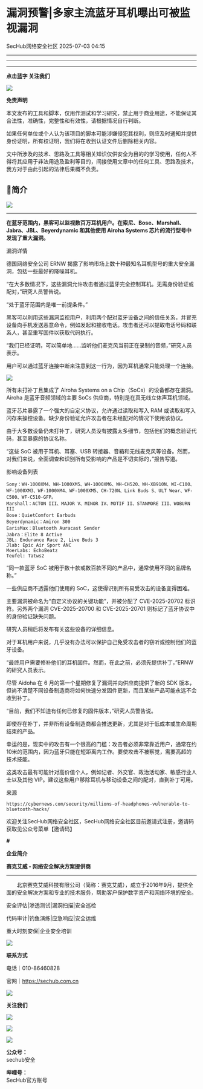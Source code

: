 #  漏洞预警|多家主流蓝牙耳机曝出可被监视漏洞  
 SecHub网络安全社区   2025-07-03 04:15  
  
****  
****  
****  
**点击蓝字 关注我们**  
  
![](https://mmbiz.qpic.cn/mmbiz_png/8icWLyUKibZZrPdaxnm18Zscp6Xcu0OiaMwuh8LP87lPQLxMwiceAsv3TurmE7zZOulOhMELnQ2OulwFIJkbmB3bRg/640?wx_fmt=png "")  
  
  
**免责声明**  
  
本文发布的工具和脚本，仅用作测试和学习研究，禁止用于商业用途，不能保证其合法性，准确性，完整性和有效性，请根据情况自行判断。  
  
如果任何单位或个人认为该项目的脚本可能涉嫌侵犯其权利，则应及时通知并提供身份证明，所有权证明，我们将在收到认证文件后删除相关内容。  
  
文中所涉及的技术、思路及工具等相关知识仅供安全为目的的学习使用，任何人不得将其应用于非法用途及盈利等目的，间接使用文章中的任何工具、思路及技术，我方对于由此引起的法律后果概不负责。  
## 🌟简介  
  
![](https://mmbiz.qpic.cn/mmbiz_png/8icWLyUKibZZpPS2BuCXlWExwduuDMlsUKcvfhia1bqAibPZ1lEN3n40trAeMW0rPvRT4djvyztre3H6K294iaDwXTg/640?wx_fmt=png&from=appmsg "")  
  
****  
**在蓝牙范围内，黑客可以监视数百万耳机用户。在索尼、Bose、Marshall、Jabra、JBL、Beyerdynamic 和其他使用 Airoha Systems 芯片的流行型号中发现了重大漏洞。**  
  
漏洞详情  
  
德国网络安全公司 ERNW 揭露了影响市场上数十种最知名耳机型号的重大安全漏洞，包括一些最好的降噪耳机。  
  
“在大多数情况下，这些漏洞允许攻击者通过蓝牙完全控制耳机。无需身份验证或配对，”研究人员警告说。  
  
“处于蓝牙范围内是唯一前提条件。”  
  
黑客可以利用这些漏洞监视用户，利用两个配对蓝牙设备之间的信任关系，并冒充设备向手机发送恶意命令，例如发起和接收电话。攻击者还可以提取电话号码和联系人，甚至重写固件以获取代码执行。  
  
“我们已经证明，可以简单地……监听他们麦克风当前正在录制的音频，”研究人员表示。  
  
用户可以通过蓝牙连接中断来注意到这一行为，因为耳机通常只能处理一个连接。  
  
![](https://mmbiz.qpic.cn/mmbiz_png/8icWLyUKibZZpPS2BuCXlWExwduuDMlsUKLY1G8dLvG3lGYeJicWcZhJGtffGZkrCmHGpwv2b9GoETn5Rkia7lPknA/640?wx_fmt=png&from=appmsg "")  
  
  
所有未打补丁且集成了 Airoha Systems on a Chip（SoCs）的设备都存在漏洞。Airoha 是蓝牙音频领域的主要 SoCs 供应商，特别是在真无线立体声耳机领域。  
  
蓝牙芯片暴露了一个强大的自定义协议，允许通过读取和写入 RAM 或读取和写入闪存来操控设备。缺少身份验证允许攻击者在未经配对的情况下使用该协议。  
  
由于大多数设备仍未打补丁，研究人员没有披露太多细节，包括他们的概念验证代码，甚至暴露的协议名称。  
  
“这些 SoC 被用于耳机、耳塞、USB 转接器、音箱和无线麦克风等设备。然而，对我们来说，全面调查和识别所有受影响的产品是不切实际的，”报告写道。  
  
影响设备列表  
```
Sony：WH-1000XM4、WH-1000XM5、WH-1000XM6、WH-CH520、WH-XB910N、WI-C100、WF-1000XM3、WF-1000XM4、WF-1000XM5、CH-720N、Link Buds S、ULT Wear、WF-C500、WF-C510-GFP。
Marshall：ACTON III、MAJOR V、MINOR IV、MOTIF II、STANMORE III、WOBURN III
Bose：QuietComfort Earbuds
Beyerdynamic：Amiron 300
EarisMax：Bluetooth Auracast Sender
Jabra：Elite 8 Active
JBL: Endurance Race 2, Live Buds 3
Jlab: Epic Air Sport ANC
MoerLabs: EchoBeatz
Teufel: Tatws2
```  
  
“同一款蓝牙 SoC 被用于数十款或数百款不同的产品中，通常使用不同的品牌名称。”  
  
一些供应商不透露他们使用的 SoC，这使得识别所有易受攻击的设备变得困难。  
  
主要漏洞被命名为“自定义协议的关键功能”，并被分配了 CVE-2025-20702 标识符。另外两个漏洞 CVE-2025-20700 和 CVE-2025-20701 则标记了蓝牙协议中的身份验证缺失问题。  
  
研究人员稍后将发布有关这些设备的详细信息。  
  
对于耳机用户来说，几乎没有办法可以保护自己免受攻击者的窃听或控制他们的蓝牙设备。  
  
“最终用户需要修补他们的耳机固件。然而，在此之前，必须先提供补丁，”ERNW 的研究人员表示。  
  
尽管 Aidoha 在 6 月的第一个星期修复了漏洞并向供应商提供了新的 SDK 版本，但尚不清楚不同设备制造商将如何快速分发固件更新，而且某些产品可能永远不会收到补丁。  
  
  
“目前，我们不知道有任何已修复的固件版本，”研究人员警告说。  
  
即使存在补丁，并非所有设备制造商都会推送更新，尤其是对于低成本或生命周期结束的产品。  
  
幸运的是，现实中的攻击有一个很高的门槛：攻击者必须非常靠近用户，通常在约10米的范围内，因为蓝牙只能在短距离内工作。要使攻击不被察觉，需要高超的技术技能。  
  
这类攻击最有可能针对高价值个人，例如记者、外交官、政治活动家、敏感行业人士以及其他 VIP。建议这些用户移除耳机与移动设备之间的配对，直到补丁可用。  
  
来源  
```
https://cybernews.com/security/millions-of-headphones-vulnerable-to-bluetooth-hacks/
```  
  
  
  
  
欢迎关注SecHub网络安全社区，SecHub网络安全社区目前邀请式注册，邀请码获取见公众号菜单【邀请码】  
  
**#**  
  
  
**企业简介**  
  
  
**赛克艾威 - 网络安全解决方案提供商**  
  
****  
       北京赛克艾威科技有限公司（简称：赛克艾威），成立于2016年9月，提供全面的安全解决方案和专业的技术服务，帮助客户保护数字资产和网络环境的安全。  
  
  
安全评估|渗透测试|漏洞扫描|安全巡检  
  
代码审计|钓鱼演练|应急响应|安全运维  
  
重大时刻安保|企业安全培训  
  
![](https://mmbiz.qpic.cn/mmbiz_png/8icWLyUKibZZrPdaxnm18Zscp6Xcu0OiaMwuh8LP87lPQLxMwiceAsv3TurmE7zZOulOhMELnQ2OulwFIJkbmB3bRg/640?wx_fmt=png "")  
  
  
**联系方式**  
  
电话｜010-86460828   
  
官网｜https://sechub.com.cn  
  
  
![](https://mmbiz.qpic.cn/sz_mmbiz_gif/MVPvEL7Qg0FW5uwU0BZtn2lmMrLPwpibCeCVbtBFDRkbFb7n7ibhPRxg20spUo9mUIiakmRYABB88Idl81IpGuXfw/640?wx_fmt=gif "")  
  
**关注我们**  
  
![](https://mmbiz.qpic.cn/mmbiz_png/SUZ43ICubr4mWJcUARDKYbQooQjbjbmqZTerAIXqDX9CaVxXbB7pyWwnMRklrCJias9r59PhnJAxZ4e3gYjyqVQ/640?wx_fmt=png "")  
  
![](https://mmbiz.qpic.cn/mmbiz_png/SUZ43ICubr4mWJcUARDKYbQooQjbjbmqZTerAIXqDX9CaVxXbB7pyWwnMRklrCJias9r59PhnJAxZ4e3gYjyqVQ/640?wx_fmt=png "")  
  
  
  
![](https://mmbiz.qpic.cn/mmbiz_jpg/8icWLyUKibZZrPdaxnm18Zscp6Xcu0OiaMwyhlWCYDVqK38BA5dbjKkH7icWmAew7SYRA7ao1bFibialrMvmQ9ib0TBvw/640?wx_fmt=jpeg "")  
  
  
**公众号：**  
sechub安全  
  
**哔哩号：**  
SecHub官方账号  
  
  
  

